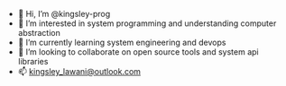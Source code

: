 - 👋 Hi, I’m @kingsley-prog
- 👀 I’m interested in system programming and understanding computer abstraction
- 🌱 I’m currently learning system engineering and devops
- 💞️ I’m looking to collaborate on open source tools and system api libraries
- 📫 kingsley_lawani@outlook.com

<!---
kingsley-prog/kingsley-prog is a ✨ special ✨ repository because its `README.md` (this file) appears on your GitHub profile.
You can click the Preview link to take a look at your changes.
--->
